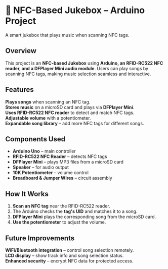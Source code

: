 # 🎵 NFC-Based Jukebox – Arduino Project  
A smart jukebox that plays music when scanning NFC tags.

## Overview  
This project is an **NFC-based Jukebox** using **Arduino, an RFID-RC522 NFC reader, and a DFPlayer Mini audio module**. Users can play songs by scanning NFC tags, making music selection seamless and interactive.  

## Features  
 **Plays songs** when scanning an NFC tag.  
 **Stores music** on a microSD card and plays via **DFPlayer Mini**.  
 **Uses RFID-RC522 NFC reader** to detect and match NFC tags.  
 **Adjustable volume** with a potentiometer.  
 **Expandable song library** – add more NFC tags for different songs.  

## Components Used  
- **Arduino Uno** – main controller  
- **RFID-RC522 NFC Reader** – detects NFC tags  
- **DFPlayer Mini** – plays MP3 files from a microSD card  
- **Speaker** – for audio output  
- **10K Potentiometer** – volume control  
- **Breadboard & Jumper Wires** – circuit assembly  

## How It Works  
1. **Scan an NFC tag** near the RFID-RC522 reader.  
2. The Arduino checks the **tag's UID** and matches it to a song.  
3. **DFPlayer Mini** plays the corresponding song from the microSD card.  
4. **Use the potentiometer** to adjust the volume.  

## Future Improvements  
**WiFi/Bluetooth integration** – control song selection remotely.  
**LCD display** – show track info and song selection status.  
**Enhanced security** – encrypt NFC data for protected access.   
